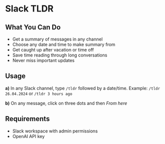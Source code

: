# Slack TLDR

## What You Can Do

- Get a summary of messages in any channel
- Choose any date and time to make summary from
- Get caught up after vacation or time off
- Save time reading through long conversations
- Never miss important updates

## Usage

**a)** In any Slack channel, type `/tldr` followed by a date/time. Example: `/tldr 26.04.2024` or `/tldr 3 hours ago`

**b)** On any message, click on three dots and then *From here*

## Requirements

- Slack workspace with admin permissions
- OpenAI API key